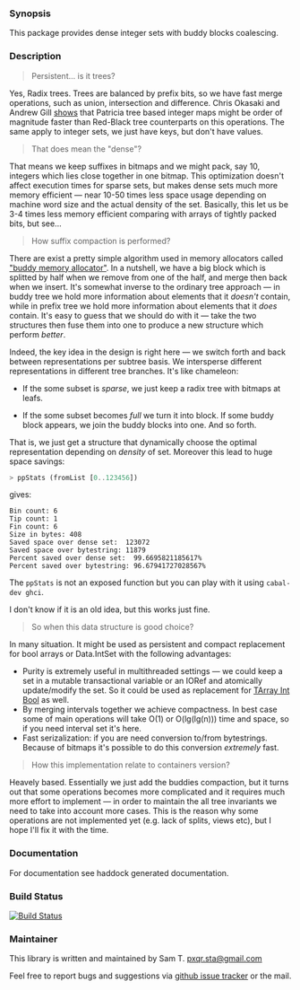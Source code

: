### Synopsis

This package provides dense integer sets with buddy blocks coalescing.

### Description

> Persistent... is it trees?

Yes, Radix trees. Trees are balanced by prefix bits, so we have fast
merge operations, such as union, intersection and difference.  Chris
Okasaki and Andrew Gill [shows][int-maps] that Patricia tree based
integer maps might be order of magnitude faster than Red-Black tree
counterparts on this operations. The same apply to integer sets, we
just have keys, but don't have values.

> That does mean the "dense"?

That means we keep suffixes in bitmaps and we might pack, say 10,
integers which lies close together in one bitmap. This optimization
doesn't affect execution times for sparse sets, but makes dense sets
much more memory efficient — near 10-50 times less space usage
depending on machine word size and the actual density of the
set. Basically, this let us be 3-4 times less memory efficient
comparing with arrays of tightly packed bits, but see...

> How suffix compaction is performed?

There are exist a pretty simple algorithm used in memory allocators
called ["buddy memory allocator"][buddy-alloc]. In a nutshell, we have
a big block which is splitted by half when we remove from one of the
half, and merge then back when we insert. It's somewhat inverse to the
ordinary tree approach — in buddy tree we hold more information about
elements that it _doesn't_ contain, while in prefix tree we hold more
information about elements that it _does_ contain. It's easy to guess
that we should do with it — take the two structures then fuse them
into one to produce a new structure which perform _better_.

Indeed, the key idea in the design is right here — we switch forth and
back between representations per subtree basis. We intersperse
different representations in different tree branches. It's like
chameleon:

* If the some subset is _sparse_, we just keep a radix tree with
  bitmaps at leafs.

* If the some subset becomes _full_ we turn it into block. If some
  buddy block appears, we join the buddy blocks into one. And so forth.

That is, we just get a structure that dynamically choose the optimal
representation depending on _density_ of set. Moreover this lead to
huge space savings:


``` haskell
> ppStats (fromList [0..123456])
```

gives:

```
Bin count: 6
Tip count: 1
Fin count: 6
Size in bytes: 408
Saved space over dense set:  123072
Saved space over bytestring: 11879
Percent saved over dense set:  99.6695821185617%
Percent saved over bytestring: 96.67941727028567%
```

The `ppStats` is not an exposed function but you can play with it
using `cabal-dev ghci`.

I don't know if it is an old idea, but this works just fine.

> So when this data structure is good choice?

In many situation. It might be used as persistent and compact
replacement for bool arrays or Data.IntSet with the following advantages:

* Purity is extremely useful in multithreaded settings —
  we could keep a set in a mutable transactional variable or an IORef
  and atomically update/modify the set. So it could be used as
  replacement for [TArray Int Bool][tarray] as well.
* By merging intervals together we achieve compactness. In best case
  some of main operations will take O(1) or O(lg(lg(n))) time and
  space, so if you need interval set it's here.
* Fast serizalization: if you are need conversion to/from bytestrings.
  Because of bitmaps it's possible to do this conversion _extremely_ fast.

> How this implementation relate to containers version?

Heavely based. Essentially we just add the buddies compaction, but it
turns out that some operations becomes more complicated and it
requires much more effort to implement — in order to maintain the all
tree invariants we need to take into account more cases. This is the
reason why some operations are not implemented yet (e.g. lack of
splits, views etc), but I hope I'll fix it with the time.

### Documentation

For documentation see haddock generated documentation.

### Build Status

[![Build Status][status-img]][status-link]

### Maintainer

This library is written and maintained by Sam T. <pxqr.sta@gmail.com>

Feel free to report bugs and suggestions via
[github issue tracker][issues] or the mail.

[status-img]:  https://travis-ci.org/pxqr/intset.png
[status-link]: https://travis-ci.org/pxqr/intset
[issues]:      https://github.com/pxqr/intset/issues/new

[int-maps]:    http://citeseerx.ist.psu.edu/viewdoc/summary?doi=10.1.1.37.5452
[buddy-alloc]: http://en.wikipedia.org/wiki/Buddy_memory_allocation
[tarray]:      http://hackage.haskell.org/packages/archive/stm/2.2.0.1/doc/html/Control-Concurrent-STM-TArray.html
